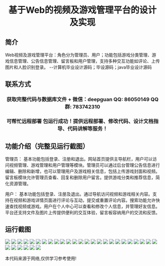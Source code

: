 <p><h1 align="center">基于Web的视频及游戏管理平台的设计及实现</h1></p>

## 简介
Web视频及游戏管理平台：角色分为管理员、用户；功能包括游戏分类管理、游戏信息管理、公告信息管理、留言板和用户管理，支持多种交互功能如评论、上传图片和人脸识别登录。    --计算机毕业设计源码；毕设源码；java毕业设计源码


## 联系方式
<p><h3 align="center">获取完整代码与数据库文件 + 微信：deepguan QQ: 86050149 QQ群: 783742310</h3></p>
<p><h3 align="center">可帮忙远程部署 包运行成功！提供远程部署、修改代码、设计文档指导、代码讲解等服务！</h3></p>

## 功能介绍（完整见运行截图）
管理员： 基本功能包括登录、注册和退出。网站首页提供主导航栏，用户可以访问视频管理、游戏管理和用户管理等模块。管理员可以通过后台管理公告信息进行编辑、删除和新增，也可以管理用户及游戏相关信息，包括上传游戏封面和视频。留言板模块允许管理员查看、回复和删除用户留言。提供游戏分类和推荐信息，简化资源管理。

用户： 基本功能包括登录、注册及退出。通过导航访问视频和游戏相关内容。支持在视频和游戏详情页面进行评论与互动，提交或重置评论内容。搜索功能允许快速查找视频或游戏。用户在个人中心可以查看和修改个人信息，并管理好友信息。平台还支持文件及图片上传提供便利的交互体验，留言板容纳用户的交流和反馈。


## 运行截图
![](img/001.jpg)
![](img/002.jpg)
![](img/003.jpg)
![](img/004.jpg)
![](img/005.jpg)
![](img/006.jpg)
![](img/007.jpg)
![](img/008.jpg)
![](img/009.jpg)
![](img/010.jpg)
![](img/011.jpg)
![](img/012.jpg)
![](img/013.jpg)
![](img/014.jpg)
![](img/015.jpg)
![](img/016.jpg)
![](img/017.jpg)
![](img/018.jpg)
![](img/019.jpg)
![](img/020.jpg)
![](img/021.jpg)
![](img/022.jpg)
![](img/023.jpg)
![](img/024.jpg)
![](img/025.jpg)
![](img/026.jpg)
![](img/027.jpg)
![](img/028.jpg)
![](img/029.jpg)
![](img/030.jpg)
![](img/031.jpg)

<p>本代码来源于网络,仅供学习参考使用!</p>
